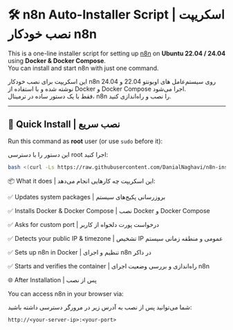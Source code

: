 # 🛠️ n8n Auto-Installer Script | اسکریپت نصب خودکار n8n

This is a one-line installer script for setting up [n8n](https://n8n.io) on **Ubuntu 22.04 / 24.04** using **Docker & Docker Compose**.  
You can install and start n8n with just one command.

این اسکریپت برای نصب خودکار n8n روی سیستم‌عامل های اوبونتو 22.04 و 24.04 نوشته شده و با استفاده از Docker و Docker Compose اجرا می‌شود.  
فقط با یک دستور ساده در ترمینال، n8n را نصب و راه‌اندازی کنید.

---

## 🚀 Quick Install | نصب سریع

Run this command as **root** user (or use `sudo` before it):

این دستور را با دسترسی root اجرا کنید:

```bash
bash <(curl -Ls https://raw.githubusercontent.com/DanialNaghavi/n8n-installer/main/n8n-install.sh)
```

📦 What it does | این اسکریپت چه کارهایی انجام می‌دهد:
    
    
✅ Updates system packages | بروزرسانی پکیج‌های سیستم

✅ Installs Docker & Docker Compose | نصب Docker و Docker Compose

✅ Asks for custom port | درخواست پورت دلخواه از کاربر

✅ Detects your public IP & timezone | تشخیص IP عمومی و منطقه زمانی سیستم

✅ Sets up n8n in Docker | تنظیم و اجرای n8n در داکر

✅ Starts and verifies the container | راه‌اندازی و بررسی وضعیت اجرای n8n


🌐 After Installation | پس از نصب

You can access n8n in your browser via:

شما می‌توانید پس از نصب به آدرس زیر در مرورگر دسترسی داشته باشید:
```
http://<your-server-ip>:<your-port>
```




